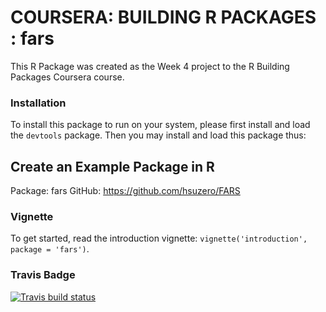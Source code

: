 # COURSERA: BUILDING R PACKAGES : fars

This R Package was created as the Week 4 project to the R Building Packages
Coursera course.

### Installation

To install this package to run on your system, please first install and load the `devtools` package. Then you may install and load this package thus:

## Create an Example Package in R 
Package: fars
GitHub:  https://github.com/hsuzero/FARS

### Vignette

To get started, read the introduction vignette: `vignette('introduction', package = 'fars')`.

### Travis Badge
<!-- badges: start -->
  [![Travis build status](https://travis-ci.com/hsuzero/fars.svg?branch=main)](https://travis-ci.com/hsuzero/fars)
<!-- badges: end -->
